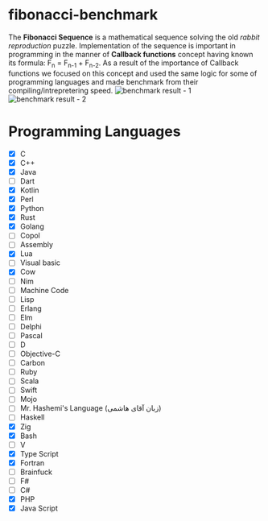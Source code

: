 # fibonacci-benchmark
The **Fibonacci Sequence** is a mathematical sequence solving the old *rabbit reproduction* puzzle.
Implementation of the sequence is important in programming in the manner of **Callback functions** concept having known its formula: F<sub>n</sub> = F<sub>n-1</sub> + F<sub>n-2</sub>.
As a result of the importance of Callback functions we focused on this concept and used the same logic for some of programming languages and made benchmark from their compiling/intrepretering speed.
![benchmark result - 1](https://s8.uupload.ir/files/screenshot_from_2023-08-14_15-20-39_bj5t.png)
![benchmark result - 2](https://s6.uupload.ir/files/screenshot_from_2023-08-16_20-35-28_bsl1.png)

# Programming Languages

- [x] C 
- [x] C++ 
- [x] Java
- [ ] Dart 
- [x] Kotlin
- [x] Perl
- [x] Python
- [x] Rust
- [x] Golang 
- [ ] Copol
- [ ] Assembly
- [x] Lua
- [ ] Visual basic
- [x] Cow
- [ ] Nim
- [ ] Machine Code
- [ ] Lisp
- [ ] Erlang
- [ ] Elm
- [ ] Delphi
- [ ] Pascal
- [ ] D
- [ ] Objective-C
- [ ] Carbon
- [ ] Ruby
- [ ] Scala
- [ ] Swift
- [ ] Mojo
- [ ] Mr. Hashemi's Language (زبان آقای هاشمی)
- [ ] Haskell
- [x] Zig
- [x] Bash
- [ ] V
- [x] Type Script
- [x] Fortran
- [ ] Brainfuck
- [ ] F#
- [ ] C#
- [x] PHP
- [x] Java Script
